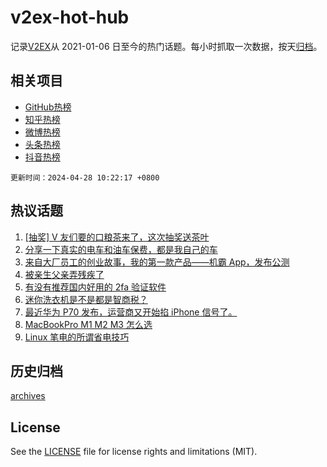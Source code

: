 # v2ex-hot-hub

 记录[V2EX](https://www.v2ex.com/)从 2021-01-06 日至今的热门话题。每小时抓取一次数据，按天[归档](archives)。
 
 ## 相关项目

- [GitHub热榜](https://github.com/snaildev/github-hot-hub)
- [知乎热榜](https://github.com/snaildev/zhihu-hot-hub)
- [微博热榜](https://github.com/snaildev/weibo-hot-hub)
- [头条热榜](https://github.com/snaildev/toutiao-hot-hub)
- [抖音热榜](https://github.com/snaildev/douyin-hot-hub)


 `更新时间：2024-04-28 10:22:17 +0800`

## 热议话题

1. [[抽奖] V 友们要的口粮茶来了，这次抽奖送茶叶](https://www.v2ex.com/t/1036093)
1. [分享一下真实的电车和油车保费，都是我自己的车](https://www.v2ex.com/t/1036140)
1. [来自大厂员工的创业故事，我的第一款产品——机霸 App，发布公测](https://www.v2ex.com/t/1036242)
1. [被亲生父亲弄残疾了](https://www.v2ex.com/t/1036219)
1. [有没有推荐国内好用的 2fa 验证软件](https://www.v2ex.com/t/1036110)
1. [迷你洗衣机是不是都是智商税？](https://www.v2ex.com/t/1036113)
1. [最近华为 P70 发布，运营商又开始掐 iPhone 信号了。](https://www.v2ex.com/t/1036266)
1. [MacBookPro M1 M2 M3 怎么选](https://www.v2ex.com/t/1036247)
1. [Linux 笔电的所谓省电技巧](https://www.v2ex.com/t/1036149)

## 历史归档

[archives](archives)

## License

See the [LICENSE](LICENSE) file for license rights and limitations (MIT).

